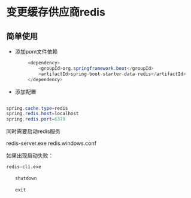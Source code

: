 # 变更缓存供应商redis

## 简单使用

* 添加pom文件依赖

```java
        <dependency>
            <groupId>org.springframework.boot</groupId>
            <artifactId>spring-boot-starter-data-redis</artifactId>
        </dependency>
```


* 添加配置

```java

spring.cache.type=redis
spring.redis.host=localhost
spring.redis.port=6379
```

同时需要启动redis服务

redis-server.exe redis.windows.conf

如果出现启动失败：

```
redis-cli.exe

　　shutdown

　　exit

```





